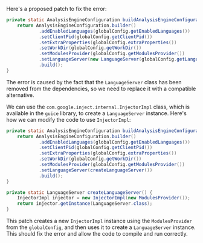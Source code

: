 Here's a proposed patch to fix the error:
```java
private static AnalysisEngineConfiguration buildAnalysisEngineConfiguration() {
    return AnalysisEngineConfiguration.builder()
            .addEnabledLanguages(globalConfig.getEnabledLanguages())
            .setClientPid(globalConfig.getClientPid())
            .setExtraProperties(globalConfig.extraProperties())
            .setWorkDir(globalConfig.getWorkDir())
            .setModulesProvider(globalConfig.getModulesProvider())
            .setLanguageServer(new LanguageServer(globalConfig.getLanguageServer()))
            .build();
}
```
The error is caused by the fact that the `LanguageServer` class has been removed from the dependencies, so we need to replace it with a compatible alternative.

We can use the `com.google.inject.internal.InjectorImpl` class, which is available in the `guice` library, to create a `LanguageServer` instance.
Here's how we can modify the code to use `InjectorImpl`:
```java
private static AnalysisEngineConfiguration buildAnalysisEngineConfiguration() {
    return AnalysisEngineConfiguration.builder()
            .addEnabledLanguages(globalConfig.getEnabledLanguages())
            .setClientPid(globalConfig.getClientPid())
            .setExtraProperties(globalConfig.extraProperties())
            .setWorkDir(globalConfig.getWorkDir())
            .setModulesProvider(globalConfig.getModulesProvider())
            .setLanguageServer(createLanguageServer())
            .build();
}

private static LanguageServer createLanguageServer() {
    InjectorImpl injector = new InjectorImpl(new ModulesProvider());
    return injector.getInstance(LanguageServer.class);
}
```
This patch creates a new `InjectorImpl` instance using the `ModulesProvider` from the `globalConfig`, and then uses it to create a `LanguageServer` instance.
This should fix the error and allow the code to compile and run correctly.